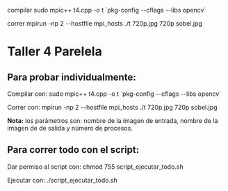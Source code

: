 compilar
sudo mpic++ t4.cpp -o t \`pkg-config --cflags --libs opencv\`

correr
mpirun -np 2 --hostfile mpi_hosts ./t 720p.jpg 720p
sobel.jpg

# Taller 4 Parelela

## Para probar individualmente:

Compilar con: sudo mpic++ t4.cpp -o t \`pkg-config --cflags --libs opencv\`

Correr con: mpirun -np 2 --hostfile mpi_hosts ./t 720p.jpg 720p sobel.jpg

**Nota:** los parámetros son: nombre de la imagen de entrada, nombre de la imagen de de salida y número de procesos.

## Para correr todo con el script:

Dar permiso al script con: chmod 755 script_ejecutar_todo.sh 

Ejecutar con: ./script_ejecutar_todo.sh
